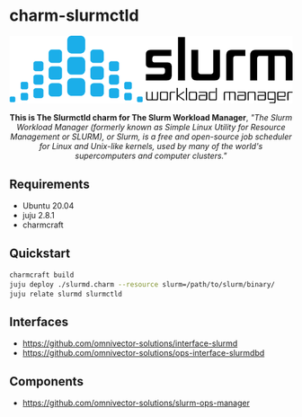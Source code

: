 # charm-slurmctld
  
![alt text](.github/slurm.png)

<p align="center"><b>This is The Slurmctld charm for The Slurm Workload Manager</b>, <i>"The Slurm Workload Manager (formerly known as Simple Linux Utility for Resource Management or SLURM), or Slurm, is a free and open-source job scheduler for Linux and Unix-like kernels, used by many of the world's supercomputers and computer clusters."</i></p>

Requirements
------------
- Ubuntu 20.04
- juju 2.8.1
- charmcraft

Quickstart
----------

```bash
charmcraft build
juju deploy ./slurmd.charm --resource slurm=/path/to/slurm/binary/
juju relate slurmd slurmctld
```

Interfaces
----------
- https://github.com/omnivector-solutions/interface-slurmd
- https://github.com/omnivector-solutions/ops-interface-slurmdbd

Components
----------
- https://github.com/omnivector-solutions/slurm-ops-manager
